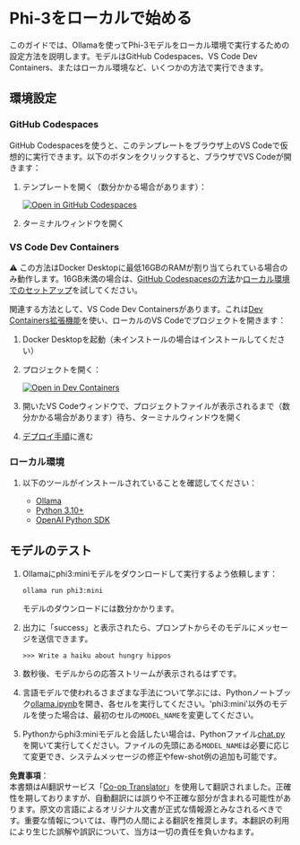 <!--
CO_OP_TRANSLATOR_METADATA:
{
  "original_hash": "3edae6aebc3d0143037109e8af58f1ac",
  "translation_date": "2025-07-16T18:07:55+00:00",
  "source_file": "md/01.Introduction/01/01.EnvironmentSetup.md",
  "language_code": "ja"
}
-->
# Phi-3をローカルで始める

このガイドでは、Ollamaを使ってPhi-3モデルをローカル環境で実行するための設定方法を説明します。モデルはGitHub Codespaces、VS Code Dev Containers、またはローカル環境など、いくつかの方法で実行できます。

## 環境設定

### GitHub Codespaces

GitHub Codespacesを使うと、このテンプレートをブラウザ上のVS Codeで仮想的に実行できます。以下のボタンをクリックすると、ブラウザでVS Codeが開きます：

1. テンプレートを開く（数分かかる場合があります）：

    [![Open in GitHub Codespaces](https://github.com/codespaces/badge.svg)](https://codespaces.new/microsoft/phi-3cookbook)

2. ターミナルウィンドウを開く

### VS Code Dev Containers

⚠️ この方法はDocker Desktopに最低16GBのRAMが割り当てられている場合のみ動作します。16GB未満の場合は、[GitHub Codespacesの方法](../../../../../md/01.Introduction/01)か[ローカル環境でのセットアップ](../../../../../md/01.Introduction/01)を試してください。

関連する方法として、VS Code Dev Containersがあります。これは[Dev Containers拡張機能](https://marketplace.visualstudio.com/items?itemName=ms-vscode-remote.remote-containers)を使い、ローカルのVS Codeでプロジェクトを開きます：

1. Docker Desktopを起動（未インストールの場合はインストールしてください）
2. プロジェクトを開く：

    [![Open in Dev Containers](https://img.shields.io/static/v1?style=for-the-badge&label=Dev%20Containers&message=Open&color=blue&logo=visualstudiocode)](https://vscode.dev/redirect?url=vscode://ms-vscode-remote.remote-containers/cloneInVolume?url=https://github.com/microsoft/phi-3cookbook)

3. 開いたVS Codeウィンドウで、プロジェクトファイルが表示されるまで（数分かかる場合があります）待ち、ターミナルウィンドウを開く
4. [デプロイ手順](../../../../../md/01.Introduction/01)に進む

### ローカル環境

1. 以下のツールがインストールされていることを確認してください：

    * [Ollama](https://ollama.com/)
    * [Python 3.10+](https://www.python.org/downloads/)
    * [OpenAI Python SDK](https://pypi.org/project/openai/)

## モデルのテスト

1. Ollamaにphi3:miniモデルをダウンロードして実行するよう依頼します：

    ```shell
    ollama run phi3:mini
    ```

    モデルのダウンロードには数分かかります。

2. 出力に「success」と表示されたら、プロンプトからそのモデルにメッセージを送信できます。

    ```shell
    >>> Write a haiku about hungry hippos
    ```

3. 数秒後、モデルからの応答ストリームが表示されるはずです。

4. 言語モデルで使われるさまざまな手法について学ぶには、Pythonノートブック[ollama.ipynb](../../../../../code/01.Introduce/ollama.ipynb)を開き、各セルを実行してください。'phi3:mini'以外のモデルを使った場合は、最初のセルの`MODEL_NAME`を変更してください。

5. Pythonからphi3:miniモデルと会話したい場合は、Pythonファイル[chat.py](../../../../../code/01.Introduce/chat.py)を開いて実行してください。ファイルの先頭にある`MODEL_NAME`は必要に応じて変更でき、システムメッセージの修正やfew-shot例の追加も可能です。

**免責事項**：  
本書類はAI翻訳サービス「[Co-op Translator](https://github.com/Azure/co-op-translator)」を使用して翻訳されました。正確性を期しておりますが、自動翻訳には誤りや不正確な部分が含まれる可能性があります。原文の言語によるオリジナル文書が正式な情報源とみなされるべきです。重要な情報については、専門の人間による翻訳を推奨します。本翻訳の利用により生じた誤解や誤訳について、当方は一切の責任を負いかねます。
